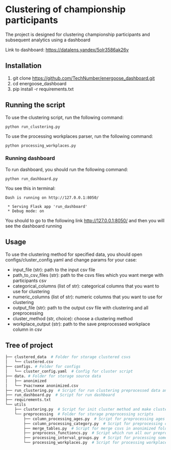 # Clustering of championship participants

The project is designed for clustering championship participants and subsequent analytics using a dashboard

Link to dashboard: https://datalens.yandex/5olr3586ak26v

## Installation

1. git clone https://github.com/TechNumber/energoose_dashboard.git
2. cd energoose_dashboard
3. pip install -r requirements.txt

## Running the script

To use the clustering script, run the following command:

```console
python run_clustering.py
```

To use the processing workplaces parser, run the following command:
```console
python processing_workplaces.py
```

### Running dashboard
To run dashboard, you should run the following command:
```console
python run_dashboard.py
```

You see this in terminal:
```console
Dash is running on http://127.0.0.1:8050/

 * Serving Flask app 'run_dashboard'
 * Debug mode: on
```
You should to go to the following link http://127.0.0.1:8050/ and then you will see the dashboard running

## Usage
To use the clustering method for specified data, you should open configs/cluster_config.yaml and change params for your case:

- input_file (str): path to the input csv file
- path_to_csv_files (str): path to the csvs files which you want merge with participants csv
- categorical_columns (list of str): categorical columns that you want to use for clustering
- numeric_columns (list of str): numeric columns that you want to use for clustering
- output_file (str): path to the output csv file with clustering and all preprocessing
- cluster_method (str, choice): choose a clustering method
- workplace_output (str): path to the save preprocessed workplace column in csv

## Tree of project

```bash
├── clustered_data  # Folder for storage clustered csvs
│   └── clustered.csv
├── configs. # Folder for configs
│   └── cluster_config.yaml  # Config for cluster script
├── data. # Folder for storage source data
│   ├── anonimized
│   └── Участники anonimized.csv
├── run_clustering.py  # Script for run clustering preprocessed data and save final file in csv
├── run_dashboard.py  # Script for run dashboard
├── requirements.txt
└── utils
    ├── clustering.py  # Script for init cluster method and make cluster predict
    └── preprocessing  # Folder for storage preprocessing scripts
        ├── column_processing_ages.py  # Script for preprocessing ages columns
        ├── column_processing_category.py  # Script for preprocessing category columns
        ├── merge_tables.py  # Script for merge csvs in anonimized folder with participants csv
        ├── preprocess_functioncs.py  # Script which run all our preprocessing scripts for specified data
        ├── processing_interval_groups.py  # Script for processing some columns to group category
        └── processing_workplaces.py  # Script for processing workplace column
```